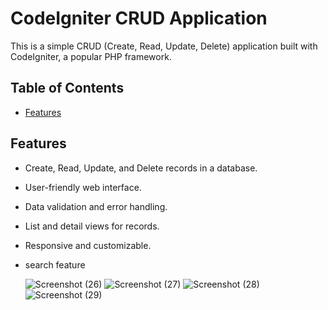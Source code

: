# CodeIgniter CRUD Application

This is a simple CRUD (Create, Read, Update, Delete) application built with CodeIgniter, a popular PHP framework.

## Table of Contents
- [Features](#features)

## Features

- Create, Read, Update, and Delete records in a database.
- User-friendly web interface.
- Data validation and error handling.
- List and detail views for records.
- Responsive and customizable.
-  search feature

   ![Screenshot (26)](https://github.com/GauravRavan/Codeigniter-Crudapp/assets/118911175/ada337de-383f-4f67-91d5-19845b675561)
   ![Screenshot (27)](https://github.com/GauravRavan/Codeigniter-Crudapp/assets/118911175/dd160ae5-f132-4e7c-bfab-da1232dcca98)
   ![Screenshot (28)](https://github.com/GauravRavan/Codeigniter-Crudapp/assets/118911175/d818f3c2-88ec-4776-b99d-864145938745)
   ![Screenshot (29)](https://github.com/GauravRavan/Codeigniter-Crudapp/assets/118911175/ddb6a8cd-aba8-4255-aa56-88eded6f010a)






